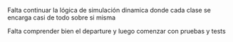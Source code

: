 Falta continuar la lógica de simulación dinamica donde cada clase se encarga casi de todo sobre si misma 

Falta comprender bien el departure y luego comenzar con pruebas y tests